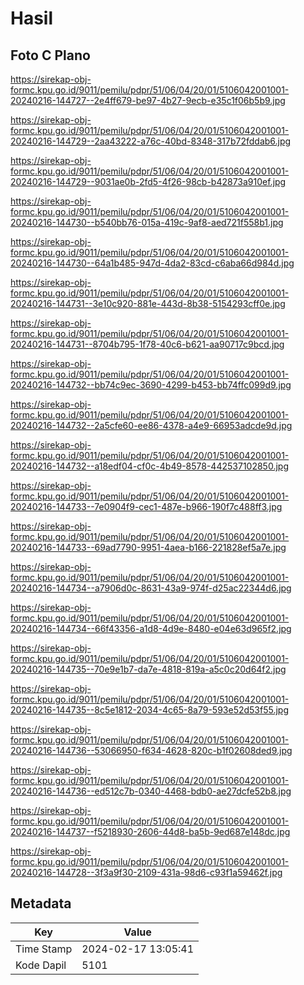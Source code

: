 # Hasil

## Foto C Plano

https://sirekap-obj-formc.kpu.go.id/9011/pemilu/pdpr/51/06/04/20/01/5106042001001-20240216-144727--2e4ff679-be97-4b27-9ecb-e35c1f06b5b9.jpg

https://sirekap-obj-formc.kpu.go.id/9011/pemilu/pdpr/51/06/04/20/01/5106042001001-20240216-144729--2aa43222-a76c-40bd-8348-317b72fddab6.jpg

https://sirekap-obj-formc.kpu.go.id/9011/pemilu/pdpr/51/06/04/20/01/5106042001001-20240216-144729--9031ae0b-2fd5-4f26-98cb-b42873a910ef.jpg

https://sirekap-obj-formc.kpu.go.id/9011/pemilu/pdpr/51/06/04/20/01/5106042001001-20240216-144730--b540bb76-015a-419c-9af8-aed721f558b1.jpg

https://sirekap-obj-formc.kpu.go.id/9011/pemilu/pdpr/51/06/04/20/01/5106042001001-20240216-144730--64a1b485-947d-4da2-83cd-c6aba66d984d.jpg

https://sirekap-obj-formc.kpu.go.id/9011/pemilu/pdpr/51/06/04/20/01/5106042001001-20240216-144731--3e10c920-881e-443d-8b38-5154293cff0e.jpg

https://sirekap-obj-formc.kpu.go.id/9011/pemilu/pdpr/51/06/04/20/01/5106042001001-20240216-144731--8704b795-1f78-40c6-b621-aa90717c9bcd.jpg

https://sirekap-obj-formc.kpu.go.id/9011/pemilu/pdpr/51/06/04/20/01/5106042001001-20240216-144732--bb74c9ec-3690-4299-b453-bb74ffc099d9.jpg

https://sirekap-obj-formc.kpu.go.id/9011/pemilu/pdpr/51/06/04/20/01/5106042001001-20240216-144732--2a5cfe60-ee86-4378-a4e9-66953adcde9d.jpg

https://sirekap-obj-formc.kpu.go.id/9011/pemilu/pdpr/51/06/04/20/01/5106042001001-20240216-144732--a18edf04-cf0c-4b49-8578-442537102850.jpg

https://sirekap-obj-formc.kpu.go.id/9011/pemilu/pdpr/51/06/04/20/01/5106042001001-20240216-144733--7e0904f9-cec1-487e-b966-190f7c488ff3.jpg

https://sirekap-obj-formc.kpu.go.id/9011/pemilu/pdpr/51/06/04/20/01/5106042001001-20240216-144733--69ad7790-9951-4aea-b166-221828ef5a7e.jpg

https://sirekap-obj-formc.kpu.go.id/9011/pemilu/pdpr/51/06/04/20/01/5106042001001-20240216-144734--a7906d0c-8631-43a9-974f-d25ac22344d6.jpg

https://sirekap-obj-formc.kpu.go.id/9011/pemilu/pdpr/51/06/04/20/01/5106042001001-20240216-144734--66f43356-a1d8-4d9e-8480-e04e63d965f2.jpg

https://sirekap-obj-formc.kpu.go.id/9011/pemilu/pdpr/51/06/04/20/01/5106042001001-20240216-144735--70e9e1b7-da7e-4818-819a-a5c0c20d64f2.jpg

https://sirekap-obj-formc.kpu.go.id/9011/pemilu/pdpr/51/06/04/20/01/5106042001001-20240216-144735--8c5e1812-2034-4c65-8a79-593e52d53f55.jpg

https://sirekap-obj-formc.kpu.go.id/9011/pemilu/pdpr/51/06/04/20/01/5106042001001-20240216-144736--53066950-f634-4628-820c-b1f02608ded9.jpg

https://sirekap-obj-formc.kpu.go.id/9011/pemilu/pdpr/51/06/04/20/01/5106042001001-20240216-144736--ed512c7b-0340-4468-bdb0-ae27dcfe52b8.jpg

https://sirekap-obj-formc.kpu.go.id/9011/pemilu/pdpr/51/06/04/20/01/5106042001001-20240216-144737--f5218930-2606-44d8-ba5b-9ed687e148dc.jpg

https://sirekap-obj-formc.kpu.go.id/9011/pemilu/pdpr/51/06/04/20/01/5106042001001-20240216-144728--3f3a9f30-2109-431a-98d6-c93f1a59462f.jpg


## Metadata

| Key        | Value               |
| ---------- | ------------------- |
| Time Stamp | 2024-02-17 13:05:41 |
| Kode Dapil | 5101                |



